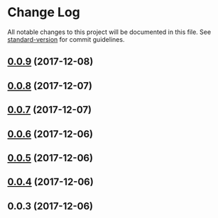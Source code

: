 # Change Log

All notable changes to this project will be documented in this file. See [standard-version](https://github.com/conventional-changelog/standard-version) for commit guidelines.

<a name="0.0.9"></a>
## [0.0.9](https://github.com/jiubao/lazi/compare/v0.0.8...v0.0.9) (2017-12-08)



<a name="0.0.8"></a>
## [0.0.8](https://github.com/jiubao/lazi/compare/v0.0.7...v0.0.8) (2017-12-07)



<a name="0.0.7"></a>
## [0.0.7](https://github.com/jiubao/lazi/compare/v0.0.6...v0.0.7) (2017-12-07)



<a name="0.0.6"></a>
## [0.0.6](https://github.com/jiubao/lazi/compare/v0.0.5...v0.0.6) (2017-12-06)



<a name="0.0.5"></a>
## [0.0.5](https://github.com/jiubao/lazi/compare/v0.0.4...v0.0.5) (2017-12-06)



<a name="0.0.4"></a>
## [0.0.4](https://github.com/jiubao/lazi/compare/v0.0.3...v0.0.4) (2017-12-06)



<a name="0.0.3"></a>
## 0.0.3 (2017-12-06)
